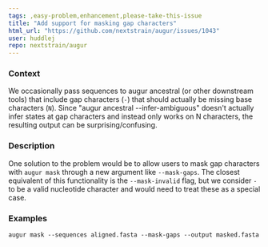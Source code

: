 ```yaml
---
tags: ,easy-problem,enhancement,please-take-this-issue
title: "Add support for masking gap characters"
html_url: "https://github.com/nextstrain/augur/issues/1043"
user: huddlej
repo: nextstrain/augur
---
```


### Context
We occasionally pass sequences to augur ancestral (or other downstream tools) that include gap characters (`-`) that should actually be missing base characters (`N`). Since "augur ancestral --infer-ambiguous" doesn't actually infer states at gap characters and instead only works on N characters, the resulting output can be surprising/confusing.

### Description
One solution to the problem would be to allow users to mask gap characters with `augur mask` through a new argument like `--mask-gaps`. The closest equivalent of this functionality is the `--mask-invalid` flag, but we consider `-` to be a valid nucleotide character and would need to treat these as a special case.

### Examples
```
augur mask --sequences aligned.fasta --mask-gaps --output masked.fasta
```